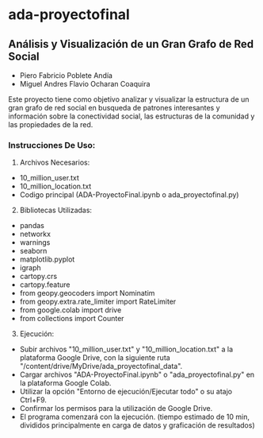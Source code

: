 # ada-proyectofinal

## Análisis y Visualización de un Gran Grafo de Red Social

- Piero Fabricio Poblete Andía
- Miguel Andres Flavio Ocharan Coaquira

Este proyecto tiene como objetivo analizar y visualizar la estructura de un gran grafo de red social en busqueda de patrones interesantes y información sobre la conectividad social, las estructuras de la comunidad y las propiedades de la red.

### Instrucciones De Uso:
1. Archivos Necesarios:
  - 10_million_user.txt
  - 10_million_location.txt
  - Codigo principal (ADA-ProyectoFinal.ipynb o ada_proyectofinal.py)
2. Bibliotecas Utilizadas:
  - pandas
  - networkx
  - warnings
  - seaborn
  - matplotlib.pyplot
  - igraph
  - cartopy.crs
  - cartopy.feature
  - from geopy.geocoders import Nominatim
  - from geopy.extra.rate_limiter import RateLimiter
  - from google.colab import drive
  - from collections import Counter
3. Ejecución:
  - Subir archivos "10_million_user.txt" y "10_million_location.txt" a la plataforma Google Drive, con la siguiente ruta "/content/drive/MyDrive/ada_proyectofinal_data".
  - Cargar archivos "ADA-ProyectoFinal.ipynb" o "ada_proyectofinal.py" en la plataforma Google Colab.
  - Utilizar la opción "Entorno de ejecución/Ejecutar todo" o su atajo Ctrl+F9.
  - Confirmar los permisos para la utilización de Google Drive.
  - El programa comenzará con la ejecución. (tiempo estimado de 10 min, divididos principalmente en carga de datos y graficación de resultados)
